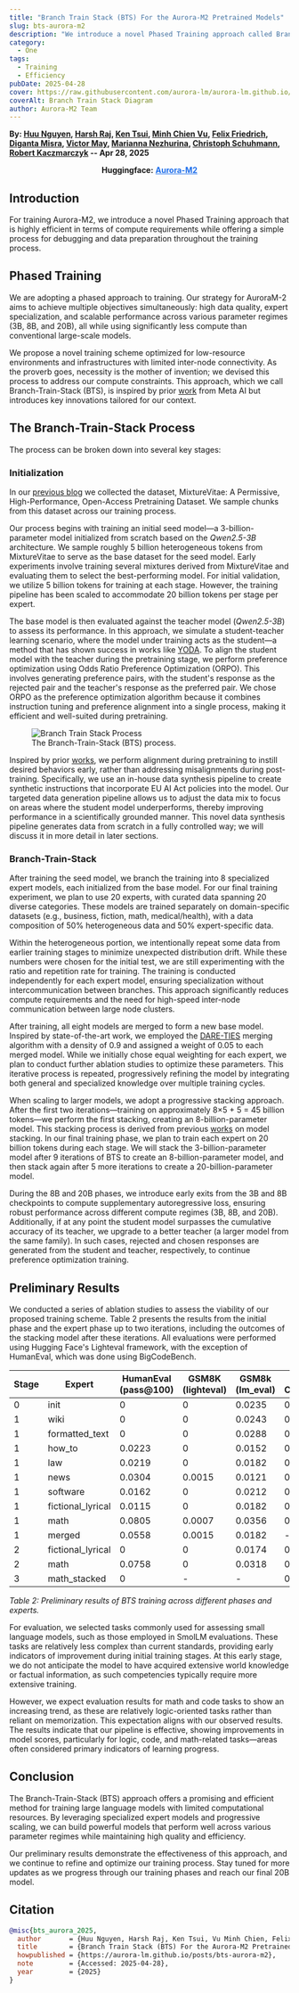 ```yaml
---
title: "Branch Train Stack (BTS) For the Aurora-M2 Pretrained Models"
slug: bts-aurora-m2
description: "We introduce a novel Phased Training approach called Branch-Train-Stack that is highly efficient in terms of compute requirements while offering a simple process for debugging and data preparation."
category:
  - One
tags:
  - Training
  - Efficiency
pubDate: 2025-04-28
cover: https://raw.githubusercontent.com/aurora-lm/aurora-lm.github.io/main/assets/images/bts/bts-logo.png
coverAlt: Branch Train Stack Diagram
author: Aurora-M2 Team
---
```

**By: [Huu Nguyen](https://www.linkedin.com/in/huu-ai-machine-learning/), [Harsh Raj](hraj172.github.io), [Ken Tsui](https://www.linkedin.com/in/ken-tsui-06889b29/?originalSubdomain=uk), [Minh Chien Vu](https://scholar.google.com/citations?user=wcbZoCgAAAAJ&hl=en), [Felix Friedrich](https://www.ml.informatik.tu-darmstadt.de/people/ffriedrich/index.html), [Diganta Misra](https://digantamisra98.github.io/), [Victor May](https://mrcabbage972.github.io/), [Marianna Nezhurina](https://scholar.google.ru/citations?user=2KPv4VYAAAAJ&hl=en), [Christoph Schuhmann](https://scholar.google.com/citations?user=EvrlaSAAAAAJ&hl=en), [Robert Kaczmarczyk](https://scholar.google.com/citations?user=qj7YcjcAAAAJ&hl=en) -- Apr 28, 2025**

<div align="center">

<strong>Huggingface:</strong> <a href="https://huggingface.co/ontocord" style="color: #1f6feb;" target="_blank"><strong>Aurora-M2</strong></a>

</div>

## Introduction

For training Aurora-M2, we introduce a novel Phased Training approach that is highly efficient in terms of compute requirements while offering a simple process for debugging and data preparation throughout the training process.

## Phased Training

We are adopting a phased approach to training. Our strategy for AuroraM-2 aims to achieve multiple objectives simultaneously: high data quality, expert specialization, and scalable performance across various parameter regimes (3B, 8B, and 20B), all while using significantly less compute than conventional large-scale models.​

We propose a novel training scheme optimized for low-resource environments and infrastructures with limited inter-node connectivity. As the proverb goes, necessity is the mother of invention; we devised this process to address our compute constraints. This approach, which we call Branch-Train-Stack (BTS), is inspired by prior [work](https://arxiv.org/abs/2208.03306) from Meta AI but introduces key innovations tailored for our context.

## The Branch-Train-Stack Process

The process can be broken down into several key stages:

### Initialization

In our [previous blog](https://aurora-lm.github.io/posts/mixturevitae) we collected the dataset, MixtureVitae: A Permissive, High-Performance, Open-Access Pretraining Dataset. We sample chunks from this dataset across our training process.

Our process begins with training an initial seed model—a 3-billion-parameter model initialized from scratch based on the *Qwen2.5-3B* architecture. We sample roughly 5 billion heterogeneous tokens from MixtureVitae to serve as the base dataset for the seed model. Early experiments involve training several mixtures derived from MixtureVitae and evaluating them to select the best-performing model. For initial validation, we utilize 5 billion tokens for training at each stage. However, the training pipeline has been scaled to accommodate 20 billion tokens per stage per expert.

The base model is then evaluated against the teacher model (*Qwen2.5-3B*) to assess its performance. In this approach, we simulate a student-teacher learning scenario, where the model under training acts as the student—a method that has shown success in works like [YODA](https://arxiv.org/abs/2401.15670). To align the student model with the teacher during the pretraining stage, we perform preference optimization using Odds Ratio Preference Optimization (ORPO). This involves generating preference pairs, with the student's response as the rejected pair and the teacher's response as the preferred pair. We chose ORPO as the preference optimization algorithm because it combines instruction tuning and preference alignment into a single process, making it efficient and well-suited during pretraining.

<figure>
  <img src="https://raw.githubusercontent.com/aurora-lm/aurora-lm.github.io/main/assets/images/bts/bts-flow.png" alt="Branch Train Stack Process">
  <figcaption>The Branch-Train-Stack (BTS) process.</figcaption>
</figure>

Inspired by prior [works](https://arxiv.org/abs/2302.08582), we perform alignment during pretraining to instill desired behaviors early, rather than addressing misalignments during post-training. Specifically, we use an in-house data synthesis pipeline to create synthetic instructions that incorporate EU AI Act policies into the model. Our targeted data generation pipeline allows us to adjust the data mix to focus on areas where the student model underperforms, thereby improving performance in a scientifically grounded manner. This novel data synthesis pipeline generates data from scratch in a fully controlled way; we will discuss it in more detail in later sections.

### Branch-Train-Stack

After training the seed model, we branch the training into 8 specialized expert models, each initialized from the base model. For our final training experiment, we plan to use 20 experts, with curated data spanning 20 diverse categories. These models are trained separately on domain-specific datasets (e.g., business, fiction, math, medical/health), with a data composition of 50% heterogeneous data and 50% expert-specific data. 

Within the heterogeneous portion, we intentionally repeat some data from earlier training stages to minimize unexpected distribution drift. While these numbers were chosen for the initial test, we are still experimenting with the ratio and repetition rate for training. The training is conducted independently for each expert model, ensuring specialization without intercommunication between branches. This approach significantly reduces compute requirements and the need for high-speed inter-node communication between large node clusters.

After training, all eight models are merged to form a new base model. Inspired by state-of-the-art work, we employed the [DARE-TIES](https://arxiv.org/abs/2306.01708) merging algorithm with a density of 0.9 and assigned a weight of 0.05 to each merged model. While we initially chose equal weighting for each expert, we plan to conduct further ablation studies to optimize these parameters. This iterative process is repeated, progressively refining the model by integrating both general and specialized knowledge over multiple training cycles.

When scaling to larger models, we adopt a progressive stacking approach. After the first two iterations—training on approximately 8×5 + 5 = 45 billion tokens—we perform the first stacking, creating an 8-billion-parameter model. This stacking process is derived from previous [works](https://arxiv.org/abs/2405.15319) on model stacking. In our final training phase, we plan to train each expert on 20 billion tokens during each stage. We will stack the 3-billion-parameter model after 9 iterations of BTS to create an 8-billion-parameter model, and then stack again after 5 more iterations to create a 20-billion-parameter model.

During the 8B and 20B phases, we introduce early exits from the 3B and 8B checkpoints to compute supplementary autoregressive loss, ensuring robust performance across different compute regimes (3B, 8B, and 20B). Additionally, if at any point the student model surpasses the cumulative accuracy of its teacher, we upgrade to a better teacher (a larger model from the same family). In such cases, rejected and chosen responses are generated from the student and teacher, respectively, to continue preference optimization training.

## Preliminary Results

We conducted a series of ablation studies to assess the viability of our proposed training scheme. Table 2 presents the results from the initial phase and the expert phase up to two iterations, including the outcomes of the stacking model after these iterations. All evaluations were performed using Hugging Face's Lighteval framework, with the exception of HumanEval, which was done using BigCodeBench.

| Stage | Expert | HumanEval (pass@100) | GSM8K (lighteval) | GSM8k (lm_eval) | ARC Challenge | Winogrande | MMLU | Hellaswag |
|-------|--------|----------------------|-------------------|-----------------|---------------|------------|------|-----------|
| 0 | init | 0 | 0 | 0.0235 | 0.2448 | 0.5067 | 0.2543 | 0.2966 |
| 1 | wiki | 0 | 0 | 0.0243 | 0.2448 | 0.5082 | 0.2542 | 0.2964 |
| 1 | formatted_text | 0 | 0 | 0.0288 | 0.2474 | 0.5161 | 0.2499 | 0.3123 |
| 1 | how_to | 0.0223 | 0 | 0.0152 | 0.2457 | 0.4932 | 0.2468 | 0.3342 |
| 1 | law | 0.0219 | 0 | 0.0182 | 0.2542 | 0.4988 | 0.2556 | 0.3105 |
| 1 | news | 0.0304 | 0.0015 | 0.0121 | 0.2482 | 0.5051 | 0.2545 | 0.3156 |
| 1 | software | 0.0162 | 0 | 0.0212 | 0.2372 | 0.5177 | 0.2524 | 0.3068 |
| 1 | fictional_lyrical | 0.0115 | 0 | 0.0182 | 0.2525 | 0.5114 | 0.2478 | 0.3147 |
| 1 | math | 0.0805 | 0.0007 | 0.0356 | 0.2602 | 0.5098 | 0.2587 | 0.3154 |
| 1 | merged | 0.0558 | 0.0015 | 0.0182 | - | - | - | - |
| 2 | fictional_lyrical | 0 | 0 | 0.0174 | 0.2576 | 0.5177 | 0.2446 | 0.324 |
| 2 | math | 0.0758 | 0 | 0.0318 | 0.25 | 0.509 | 0.2546 | 0.3143 |
| 3 | math_stacked | 0 | - | - | 0.2542 | 0.5059 | 0.2531 | 0.3202 |

*Table 2: Preliminary results of BTS training across different phases and experts.*

For evaluation, we selected tasks commonly used for assessing small language models, such as those employed in SmolLM evaluations. These tasks are relatively less complex than current standards, providing early indicators of improvement during initial training stages. At this early stage, we do not anticipate the model to have acquired extensive world knowledge or factual information, as such competencies typically require more extensive training. 

However, we expect evaluation results for math and code tasks to show an increasing trend, as these are relatively logic-oriented tasks rather than reliant on memorization. This expectation aligns with our observed results. The results indicate that our pipeline is effective, showing improvements in model scores, particularly for logic, code, and math-related tasks—areas often considered primary indicators of learning progress.

## Conclusion

The Branch-Train-Stack (BTS) approach offers a promising and efficient method for training large language models with limited computational resources. By leveraging specialized expert models and progressive scaling, we can build powerful models that perform well across various parameter regimes while maintaining high quality and efficiency.

Our preliminary results demonstrate the effectiveness of this approach, and we continue to refine and optimize our training process. Stay tuned for more updates as we progress through our training phases and reach our final 20B model.

## Citation
```bibtex
@misc{bts_aurora_2025,
  author       = {Huu Nguyen, Harsh Raj, Ken Tsui, Vu Minh Chien, Felix Friedrich, Diganta Misra, Victor May, Marianna Nezhurina},
  title        = {Branch Train Stack (BTS) For the Aurora-M2 Pretrained Models},
  howpublished = {https://aurora-lm.github.io/posts/bts-aurora-m2},
  note         = {Accessed: 2025-04-28},
  year         = {2025}
}
```